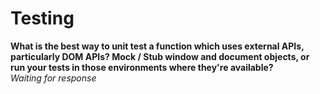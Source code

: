 # Testing

**What is the best way to unit test a function which uses external APIs, particularly DOM APIs? Mock / Stub window and document objects, or run your tests in those environments where they're available?**  
_Waiting for response_

